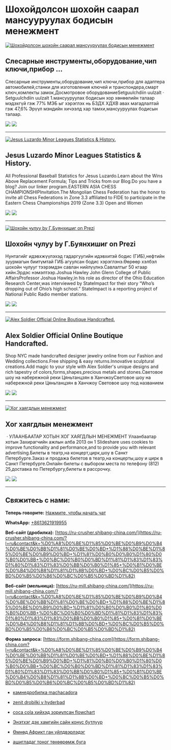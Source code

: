 # Шохойдолсон шохойн саарал мансууруулах бодисын менежмент

<a href="https://swt.shibang-china.com/?l=ru&img&k=%D0%A8%D0%BE%D1%85%D0%BE%D0%B9%D0%B4%D0%BE%D0%BB%D1%81%D0%BE%D0%BD+%D1%88%D0%BE%D1%85%D0%BE%D0%B9%D0%BD+%D1%81%D0%B0%D0%B0%D1%80%D0%B0%D0%BB+%D0%BC%D0%B0%D0%BD%D1%81%D1%83%D1%83%D1%80%D1%83%D1%83%D0%BB%D0%B0%D1%85+%D0%B1%D0%BE%D0%B4%D0%B8%D1%81%D1%8B%D0%BD+%D0%BC%D0%B5%D0%BD%D0%B5%D0%B6%D0%BC%D0%B5%D0%BD%D1%82" target="_blank">![Шохойдолсон шохойн саарал мансууруулах бодисын менежмент](http://static.shibang-china.com/all-800x300/927.jpg)</a>

## Слесарные инструменты,оборудование,чип ключи,прибор …
Слесарные инструменты,оборудование,чип ключи,прибор для адаптера автомобилей,станки для изготовления ключей и транспондера,смарт ключ,комлекты замок,Досмотровое оборудованиеSetguulchdiin uulzalt&nbsp;&#0183;&#32;Setguulchdiin uulzalt 1.мансууруулах бодисын хор хөнөөлийн талаар мэдэхгүй гэж 77% МЭБ ыг хэрэглэх нь БЗДХ ХДХВ авах магадлалтай гэж 47,6% Эрүүл мэндийн хичээлд хар тамхи,мансууруулах бодисын талаар.


<a href="https://whatsapp.shibangsoft.com/WhatsApp.php" target="_blank" title="WhatsApp">![](http://static.shibang-china.com/icon/whatsapp.png)</a> <a href="https://swt.shibang-china.com/?l=ru&icon&k=%D0%A8%D0%BE%D1%85%D0%BE%D0%B9%D0%B4%D0%BE%D0%BB%D1%81%D0%BE%D0%BD+%D1%88%D0%BE%D1%85%D0%BE%D0%B9%D0%BD+%D1%81%D0%B0%D0%B0%D1%80%D0%B0%D0%BB+%D0%BC%D0%B0%D0%BD%D1%81%D1%83%D1%83%D1%80%D1%83%D1%83%D0%BB%D0%B0%D1%85+%D0%B1%D0%BE%D0%B4%D0%B8%D1%81%D1%8B%D0%BD+%D0%BC%D0%B5%D0%BD%D0%B5%D0%B6%D0%BC%D0%B5%D0%BD%D1%82" target="_blank">![](http://static.shibang-china.com/icon/chat-ru.png)</a>

---

<a href="https://swt.shibang-china.com/?l=ru&img&k=%D0%A8%D0%BE%D1%85%D0%BE%D0%B9%D0%B4%D0%BE%D0%BB%D1%81%D0%BE%D0%BD+%D1%88%D0%BE%D1%85%D0%BE%D0%B9%D0%BD+%D1%81%D0%B0%D0%B0%D1%80%D0%B0%D0%BB+%D0%BC%D0%B0%D0%BD%D1%81%D1%83%D1%83%D1%80%D1%83%D1%83%D0%BB%D0%B0%D1%85+%D0%B1%D0%BE%D0%B4%D0%B8%D1%81%D1%8B%D0%BD+%D0%BC%D0%B5%D0%BD%D0%B5%D0%B6%D0%BC%D0%B5%D0%BD%D1%82" target="_blank">![Jesus Luzardo Minor Leagues Statistics &amp; History.](http://static.shibang-china.com/all-800x300/1355.jpg)</a>

## Jesus Luzardo Minor Leagues Statistics &amp; History.
All Professional Baseball Statistics for Jesus Luzardo.Learn about the Wins Above Replacement Formula; Tips and Tricks from our Blog.Do you have a blog? Join our linker program.EASTERN ASIA CHESS CHAMPIONSHIPInvitation.The Mongolian Chess Federation has the honor to invite all Chess Federations in Zone 3.3 affiliated to FIDE to participate in the Eastern Chess Championships 2019 (Zone 3.3) Open and Women


<a href="https://whatsapp.shibangsoft.com/WhatsApp.php" target="_blank" title="WhatsApp">![](http://static.shibang-china.com/icon/whatsapp.png)</a> <a href="https://swt.shibang-china.com/?l=ru&icon&k=%D0%A8%D0%BE%D1%85%D0%BE%D0%B9%D0%B4%D0%BE%D0%BB%D1%81%D0%BE%D0%BD+%D1%88%D0%BE%D1%85%D0%BE%D0%B9%D0%BD+%D1%81%D0%B0%D0%B0%D1%80%D0%B0%D0%BB+%D0%BC%D0%B0%D0%BD%D1%81%D1%83%D1%83%D1%80%D1%83%D1%83%D0%BB%D0%B0%D1%85+%D0%B1%D0%BE%D0%B4%D0%B8%D1%81%D1%8B%D0%BD+%D0%BC%D0%B5%D0%BD%D0%B5%D0%B6%D0%BC%D0%B5%D0%BD%D1%82" target="_blank">![](http://static.shibang-china.com/icon/chat-ru.png)</a>

---

<a href="https://swt.shibang-china.com/?l=ru&img&k=%D0%A8%D0%BE%D1%85%D0%BE%D0%B9%D0%B4%D0%BE%D0%BB%D1%81%D0%BE%D0%BD+%D1%88%D0%BE%D1%85%D0%BE%D0%B9%D0%BD+%D1%81%D0%B0%D0%B0%D1%80%D0%B0%D0%BB+%D0%BC%D0%B0%D0%BD%D1%81%D1%83%D1%83%D1%80%D1%83%D1%83%D0%BB%D0%B0%D1%85+%D0%B1%D0%BE%D0%B4%D0%B8%D1%81%D1%8B%D0%BD+%D0%BC%D0%B5%D0%BD%D0%B5%D0%B6%D0%BC%D0%B5%D0%BD%D1%82" target="_blank">![Шохойн чулуу by Г.Буянхишиг on Prezi](http://static.shibang-china.com/all-800x300/820.jpg)</a>

## Шохойн чулуу by Г.Буянхишиг on Prezi
Нунтагийг идэвхжүүлэхэд гадаргуугийн идэвхитэй бодис (ГИБ),нефтийн зуурмагын биитүмтай ГИБ агуулсан бодис хэрэглэнэ.Өөрөөр хэлбэл шохойн чулууг тээрэмдэн савлан нийлүүлнэ.Савлалтыг 50 кгаар хийн.Эрдэс нэмэлтээр.Joshua Hawley John Glenn College of Public AffairsProfessor Joshua Hawley,in his role as director of the Ohio Education Research Center,was interviewed by StateImpact for their story “Who’s dropping out of Ohio’s high school.” StateImpact is a reporting project of National Public Radio member stations.


<a href="https://whatsapp.shibangsoft.com/WhatsApp.php" target="_blank" title="WhatsApp">![](http://static.shibang-china.com/icon/whatsapp.png)</a> <a href="https://swt.shibang-china.com/?l=ru&icon&k=%D0%A8%D0%BE%D1%85%D0%BE%D0%B9%D0%B4%D0%BE%D0%BB%D1%81%D0%BE%D0%BD+%D1%88%D0%BE%D1%85%D0%BE%D0%B9%D0%BD+%D1%81%D0%B0%D0%B0%D1%80%D0%B0%D0%BB+%D0%BC%D0%B0%D0%BD%D1%81%D1%83%D1%83%D1%80%D1%83%D1%83%D0%BB%D0%B0%D1%85+%D0%B1%D0%BE%D0%B4%D0%B8%D1%81%D1%8B%D0%BD+%D0%BC%D0%B5%D0%BD%D0%B5%D0%B6%D0%BC%D0%B5%D0%BD%D1%82" target="_blank">![](http://static.shibang-china.com/icon/chat-ru.png)</a>

---

<a href="https://swt.shibang-china.com/?l=ru&img&k=%D0%A8%D0%BE%D1%85%D0%BE%D0%B9%D0%B4%D0%BE%D0%BB%D1%81%D0%BE%D0%BD+%D1%88%D0%BE%D1%85%D0%BE%D0%B9%D0%BD+%D1%81%D0%B0%D0%B0%D1%80%D0%B0%D0%BB+%D0%BC%D0%B0%D0%BD%D1%81%D1%83%D1%83%D1%80%D1%83%D1%83%D0%BB%D0%B0%D1%85+%D0%B1%D0%BE%D0%B4%D0%B8%D1%81%D1%8B%D0%BD+%D0%BC%D0%B5%D0%BD%D0%B5%D0%B6%D0%BC%D0%B5%D0%BD%D1%82" target="_blank">![Alex Soldier Official Online Boutique Handcrafted.](http://static.shibang-china.com/all-800x300/159.jpg)</a>

## Alex Soldier Official Online Boutique Handcrafted.
Shop NYC made handcrafted designer jewelry online from our Fashion and Wedding collections.Free shipping &amp; easy returns.Innovative sculptural creations.Add magic to your style with Alex Soldier's unique designs and rich tapestry of colors,forms,shapes,precious metals and stones.Световое шоу на набережной реки Цяньтанцзян в ХанчжоуСветовое шоу на набережной реки Цяньтанцзян в Ханчжоу Световое шоу под названием


<a href="https://whatsapp.shibangsoft.com/WhatsApp.php" target="_blank" title="WhatsApp">![](http://static.shibang-china.com/icon/whatsapp.png)</a> <a href="https://swt.shibang-china.com/?l=ru&icon&k=%D0%A8%D0%BE%D1%85%D0%BE%D0%B9%D0%B4%D0%BE%D0%BB%D1%81%D0%BE%D0%BD+%D1%88%D0%BE%D1%85%D0%BE%D0%B9%D0%BD+%D1%81%D0%B0%D0%B0%D1%80%D0%B0%D0%BB+%D0%BC%D0%B0%D0%BD%D1%81%D1%83%D1%83%D1%80%D1%83%D1%83%D0%BB%D0%B0%D1%85+%D0%B1%D0%BE%D0%B4%D0%B8%D1%81%D1%8B%D0%BD+%D0%BC%D0%B5%D0%BD%D0%B5%D0%B6%D0%BC%D0%B5%D0%BD%D1%82" target="_blank">![](http://static.shibang-china.com/icon/chat-ru.png)</a>

---

<a href="https://swt.shibang-china.com/?l=ru&img&k=%D0%A8%D0%BE%D1%85%D0%BE%D0%B9%D0%B4%D0%BE%D0%BB%D1%81%D0%BE%D0%BD+%D1%88%D0%BE%D1%85%D0%BE%D0%B9%D0%BD+%D1%81%D0%B0%D0%B0%D1%80%D0%B0%D0%BB+%D0%BC%D0%B0%D0%BD%D1%81%D1%83%D1%83%D1%80%D1%83%D1%83%D0%BB%D0%B0%D1%85+%D0%B1%D0%BE%D0%B4%D0%B8%D1%81%D1%8B%D0%BD+%D0%BC%D0%B5%D0%BD%D0%B5%D0%B6%D0%BC%D0%B5%D0%BD%D1%82" target="_blank">![Хог хаягдлын менежмент](http://static.shibang-china.com/all-800x300/805.jpg)</a>

## Хог хаягдлын менежмент
&nbsp;&#0183;&#32;УЛААНБААТАР ХОТЫН ХОГ ХАЯГДЛЫН МЕНЕЖМЕНТ Улаанбаатар хотын Захирагчийн ажлын алба 2013 он 1 Slideshare uses cookies to improve functionality and performance,and to provide you with relevant advertising.Билеты в театр,на концерт,цирк,шоу в Санкт Петербурге.Заказ и продажа билетов в театр,на концерты,шоу и цирк в Санкт Петербурге.Онлайн билеты с выбором места по телефону (812) 25,доставка по Петербургу,билеты в рассрочку.


<a href="https://whatsapp.shibangsoft.com/WhatsApp.php" target="_blank" title="WhatsApp">![](http://static.shibang-china.com/icon/whatsapp.png)</a> <a href="https://swt.shibang-china.com/?l=ru&icon&k=%D0%A8%D0%BE%D1%85%D0%BE%D0%B9%D0%B4%D0%BE%D0%BB%D1%81%D0%BE%D0%BD+%D1%88%D0%BE%D1%85%D0%BE%D0%B9%D0%BD+%D1%81%D0%B0%D0%B0%D1%80%D0%B0%D0%BB+%D0%BC%D0%B0%D0%BD%D1%81%D1%83%D1%83%D1%80%D1%83%D1%83%D0%BB%D0%B0%D1%85+%D0%B1%D0%BE%D0%B4%D0%B8%D1%81%D1%8B%D0%BD+%D0%BC%D0%B5%D0%BD%D0%B5%D0%B6%D0%BC%D0%B5%D0%BD%D1%82" target="_blank">![](http://static.shibang-china.com/icon/chat-ru.png)</a>

---
## Свяжитесь с нами:

**Теперь говорите:** [Нажмите, чтобы начать чат](https://swt.shibang-china.com?l=ru&contact&k=%D0%A8%D0%BE%D1%85%D0%BE%D0%B9%D0%B4%D0%BE%D0%BB%D1%81%D0%BE%D0%BD+%D1%88%D0%BE%D1%85%D0%BE%D0%B9%D0%BD+%D1%81%D0%B0%D0%B0%D1%80%D0%B0%D0%BB+%D0%BC%D0%B0%D0%BD%D1%81%D1%83%D1%83%D1%80%D1%83%D1%83%D0%BB%D0%B0%D1%85+%D0%B1%D0%BE%D0%B4%D0%B8%D1%81%D1%8B%D0%BD+%D0%BC%D0%B5%D0%BD%D0%B5%D0%B6%D0%BC%D0%B5%D0%BD%D1%82)

**WhatsApp:**  [+8613621919955](https://whatsapp.shibangsoft.com/WhatsApp.php)

**Веб-сайт (дробилка):** [https://ru-crusher.shibang-china.com/](https://ru-crusher.shibang-china.com/?l=ru&contact&k=%D0%A8%D0%BE%D1%85%D0%BE%D0%B9%D0%B4%D0%BE%D0%BB%D1%81%D0%BE%D0%BD+%D1%88%D0%BE%D1%85%D0%BE%D0%B9%D0%BD+%D1%81%D0%B0%D0%B0%D1%80%D0%B0%D0%BB+%D0%BC%D0%B0%D0%BD%D1%81%D1%83%D1%83%D1%80%D1%83%D1%83%D0%BB%D0%B0%D1%85+%D0%B1%D0%BE%D0%B4%D0%B8%D1%81%D1%8B%D0%BD+%D0%BC%D0%B5%D0%BD%D0%B5%D0%B6%D0%BC%D0%B5%D0%BD%D1%82)

**Веб-сайт (мельница):** [https://ru-mill.shibang-china.com/](https://ru-mill.shibang-china.com/?l=ru&contact&k=%D0%A8%D0%BE%D1%85%D0%BE%D0%B9%D0%B4%D0%BE%D0%BB%D1%81%D0%BE%D0%BD+%D1%88%D0%BE%D1%85%D0%BE%D0%B9%D0%BD+%D1%81%D0%B0%D0%B0%D1%80%D0%B0%D0%BB+%D0%BC%D0%B0%D0%BD%D1%81%D1%83%D1%83%D1%80%D1%83%D1%83%D0%BB%D0%B0%D1%85+%D0%B1%D0%BE%D0%B4%D0%B8%D1%81%D1%8B%D0%BD+%D0%BC%D0%B5%D0%BD%D0%B5%D0%B6%D0%BC%D0%B5%D0%BD%D1%82)

**Форма запроса:** [https://form.shibang-china.com](https://form.shibang-china.com?l=ru&contact&k=%D0%A8%D0%BE%D1%85%D0%BE%D0%B9%D0%B4%D0%BE%D0%BB%D1%81%D0%BE%D0%BD+%D1%88%D0%BE%D1%85%D0%BE%D0%B9%D0%BD+%D1%81%D0%B0%D0%B0%D1%80%D0%B0%D0%BB+%D0%BC%D0%B0%D0%BD%D1%81%D1%83%D1%83%D1%80%D1%83%D1%83%D0%BB%D0%B0%D1%85+%D0%B1%D0%BE%D0%B4%D0%B8%D1%81%D1%8B%D0%BD+%D0%BC%D0%B5%D0%BD%D0%B5%D0%B6%D0%BC%D0%B5%D0%BD%D1%82)

* [камнедробилка machacadora](../130/%D0%BA%D0%B0%D0%BC%D0%BD%D0%B5%D0%B4%D1%80%D0%BE%D0%B1%D0%B8%D0%BB%D0%BA%D0%B0%20machacadora.md)

* [zenit drobilki v hyderbad](../130/zenit%20drobilki%20v%20hyderbad.md)

* [coca cola хийхэд зориулсан flowchart](../130/coca%20cola%20%D1%85%D0%B8%D0%B9%D1%85%D1%8D%D0%B4%20%D0%B7%D0%BE%D1%80%D0%B8%D1%83%D0%BB%D1%81%D0%B0%D0%BD%20flowchart.md)

* [Энэтхэг дэх хамгийн сайн конус бутлуур](../129/%D0%AD%D0%BD%D1%8D%D1%82%D1%85%D1%8D%D0%B3%20%D0%B4%D1%8D%D1%85%20%D1%85%D0%B0%D0%BC%D0%B3%D0%B8%D0%B9%D0%BD%20%D1%81%D0%B0%D0%B9%D0%BD%20%D0%BA%D0%BE%D0%BD%D1%83%D1%81%20%D0%B1%D1%83%D1%82%D0%BB%D1%83%D1%83%D1%80.md)

* [Өмнөд Африкт ган үйлдвэрлэдэг](../127/%D3%A8%D0%BC%D0%BD%D3%A9%D0%B4%20%D0%90%D1%84%D1%80%D0%B8%D0%BA%D1%82%20%D0%B3%D0%B0%D0%BD%20%D2%AF%D0%B9%D0%BB%D0%B4%D0%B2%D1%8D%D1%80%D0%BB%D1%8D%D0%B4%D1%8D%D0%B3.md)

* [ашигладаг тоног төхөөрөмж буга](../127/%D0%B0%D1%88%D0%B8%D0%B3%D0%BB%D0%B0%D0%B4%D0%B0%D0%B3%20%D1%82%D0%BE%D0%BD%D0%BE%D0%B3%20%D1%82%D3%A9%D1%85%D3%A9%D3%A9%D1%80%D3%A9%D0%BC%D0%B6%20%D0%B1%D1%83%D0%B3%D0%B0.md)